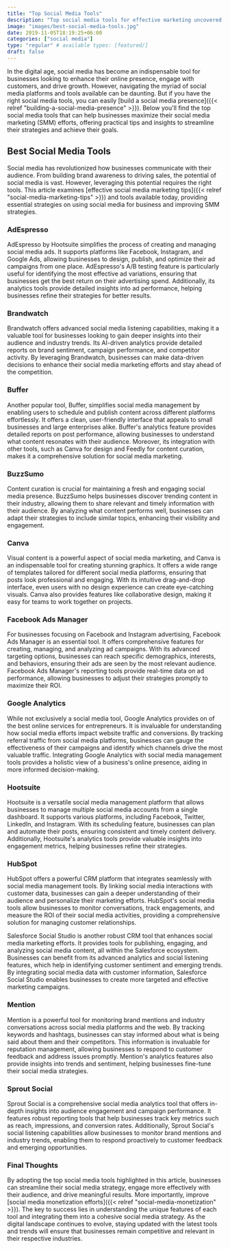 ```yaml
---
title: "Top Social Media Tools"
description: "Top social media tools for effective marketing uncovered! Explore valuable SMM tips and strategies to optimize your promotional efforts."
image: "images/best-social-media-tools.jpg"
date: 2019-11-05T18:19:25+06:00
categories: ["social media"]
type: "regular" # available types: [featured/]
draft: false
---
```


In the digital age, social media has become an indispensable tool for businesses looking to enhance their online presence, engage with customers, and drive growth. However, navigating the myriad of social media platforms and tools available can be daunting. But if you have the right social media tools, you can easily [build a social media presence]({{< relref "building-a-social-media-presence" >}}). Below you'll find the top social media tools that can help businesses maximize their social media marketing (SMM) efforts, offering practical tips and insights to streamline their strategies and achieve their goals.

## Best Social Media Tools

Social media has revolutionized how businesses communicate with their audience. From building brand awareness to driving sales, the potential of social media is vast. However, leveraging this potential requires the right tools. This article examines [effective social media marketing tips]({{< relref "social-media-marketing-tips" >}}) and tools available today, providing essential strategies on using social media for business and improving SMM strategies.

### AdEspresso

AdEspresso by Hootsuite simplifies the process of creating and managing social media ads. It supports platforms like Facebook, Instagram, and Google Ads, allowing businesses to design, publish, and optimize their ad campaigns from one place. AdEspresso's A/B testing feature is particularly useful for identifying the most effective ad variations, ensuring that businesses get the best return on their advertising spend. Additionally, its analytics tools provide detailed insights into ad performance, helping businesses refine their strategies for better results.

### Brandwatch

Brandwatch offers advanced social media listening capabilities, making it a valuable tool for businesses looking to gain deeper insights into their audience and industry trends. Its AI-driven analytics provide detailed reports on brand sentiment, campaign performance, and competitor activity. By leveraging Brandwatch, businesses can make data-driven decisions to enhance their social media marketing efforts and stay ahead of the competition.

### Buffer

Another popular tool, Buffer, simplifies social media management by enabling users to schedule and publish content across different platforms effortlessly. It offers a clean, user-friendly interface that appeals to small businesses and large enterprises alike. Buffer's analytics feature provides detailed reports on post performance, allowing businesses to understand what content resonates with their audience. Moreover, its integration with other tools, such as Canva for design and Feedly for content curation, makes it a comprehensive solution for social media marketing.

### BuzzSumo

Content curation is crucial for maintaining a fresh and engaging social media presence. BuzzSumo helps businesses discover trending content in their industry, allowing them to share relevant and timely information with their audience. By analyzing what content performs well, businesses can adapt their strategies to include similar topics, enhancing their visibility and engagement.

### Canva

Visual content is a powerful aspect of social media marketing, and Canva is an indispensable tool for creating stunning graphics. It offers a wide range of templates tailored for different social media platforms, ensuring that posts look professional and engaging. With its intuitive drag-and-drop interface, even users with no design experience can create eye-catching visuals. Canva also provides features like collaborative design, making it easy for teams to work together on projects.

### Facebook Ads Manager

For businesses focusing on Facebook and Instagram advertising, Facebook Ads Manager is an essential tool. It offers comprehensive features for creating, managing, and analyzing ad campaigns. With its advanced targeting options, businesses can reach specific demographics, interests, and behaviors, ensuring their ads are seen by the most relevant audience. Facebook Ads Manager's reporting tools provide real-time data on ad performance, allowing businesses to adjust their strategies promptly to maximize their ROI.

### Google Analytics

While not exclusively a social media tool, Google Analytics provides on of the best online services for entrepreneurs. It is invaluable for understanding how social media efforts impact website traffic and conversions. By tracking referral traffic from social media platforms, businesses can gauge the effectiveness of their campaigns and identify which channels drive the most valuable traffic. Integrating Google Analytics with social media management tools provides a holistic view of a business's online presence, aiding in more informed decision-making.

### Hootsuite

Hootsuite is a versatile social media management platform that allows businesses to manage multiple social media accounts from a single dashboard. It supports various platforms, including Facebook, Twitter, LinkedIn, and Instagram. With its scheduling feature, businesses can plan and automate their posts, ensuring consistent and timely content delivery. Additionally, Hootsuite's analytics tools provide valuable insights into engagement metrics, helping businesses refine their strategies.

### HubSpot

HubSpot offers a powerful CRM platform that integrates seamlessly with social media management tools. By linking social media interactions with customer data, businesses can gain a deeper understanding of their audience and personalize their marketing efforts. HubSpot's social media tools allow businesses to monitor conversations, track engagements, and measure the ROI of their social media activities, providing a comprehensive solution for managing customer relationships.

Salesforce Social Studio is another robust CRM tool that enhances social media marketing efforts. It provides tools for publishing, engaging, and analyzing social media content, all within the Salesforce ecosystem. Businesses can benefit from its advanced analytics and social listening features, which help in identifying customer sentiment and emerging trends. By integrating social media data with customer information, Salesforce Social Studio enables businesses to create more targeted and effective marketing campaigns.

### Mention

Mention is a powerful tool for monitoring brand mentions and industry conversations across social media platforms and the web. By tracking keywords and hashtags, businesses can stay informed about what is being said about them and their competitors. This information is invaluable for reputation management, allowing businesses to respond to customer feedback and address issues promptly. Mention's analytics features also provide insights into trends and sentiment, helping businesses fine-tune their social media strategies.

### Sprout Social

Sprout Social is a comprehensive social media analytics tool that offers in-depth insights into audience engagement and campaign performance. It features robust reporting tools that help businesses track key metrics such as reach, impressions, and conversion rates. Additionally, Sprout Social's social listening capabilities allow businesses to monitor brand mentions and industry trends, enabling them to respond proactively to customer feedback and emerging opportunities.

### Final Thoughts

By adopting the top social media tools highlighted in this article, businesses can streamline their social media strategy, engage more effectively with their audience, and drive meaningful results. More importantly, improve [social media monetization efforts]({{< relref "social-media-monetization" >}}). The key to success lies in understanding the unique features of each tool and integrating them into a cohesive social media strategy. As the digital landscape continues to evolve, staying updated with the latest tools and trends will ensure that businesses remain competitive and relevant in their respective industries.
